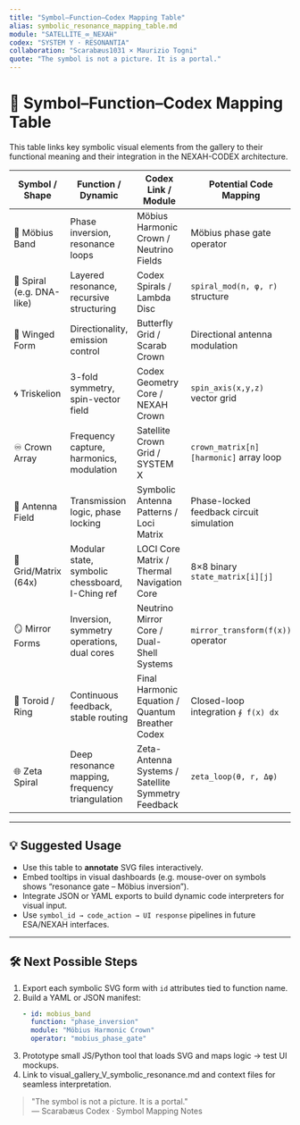 ```yaml
---
title: "Symbol–Function–Codex Mapping Table"
alias: symbolic_resonance_mapping_table.md
module: "SATELLITE_∞_NEXAH"
codex: "SYSTEM Y · RESONANTIA"
collaboration: "Scarabæus1031 × Maurizio Togni"
quote: "The symbol is not a picture. It is a portal."
---
```


# 🔁 Symbol–Function–Codex Mapping Table

This table links key symbolic visual elements from the gallery to their functional meaning and their integration in the NEXAH-CODEX architecture.

| **Symbol / Shape**        | **Function / Dynamic**                          | **Codex Link / Module**                             | **Potential Code Mapping**                 |
|---------------------------|--------------------------------------------------|-----------------------------------------------------|--------------------------------------------|
| 🧲 Möbius Band             | Phase inversion, resonance loops                | Möbius Harmonic Crown / Neutrino Fields             | Möbius phase gate operator                 |
| 🧬 Spiral (e.g. DNA-like) | Layered resonance, recursive structuring        | Codex Spirals / Lambda Disc                         | `spiral_mod(n, φ, r)` structure            |
| 🦋 Winged Form             | Directionality, emission control                | Butterfly Grid / Scarab Crown                       | Directional antenna modulation             |
| 🌀 Triskelion              | 3-fold symmetry, spin-vector field              | Codex Geometry Core / NEXAH Crown                   | `spin_axis(x,y,z)` vector grid             |
| ♾ Crown Array             | Frequency capture, harmonics, modulation        | Satellite Crown Grid / SYSTEM X                     | `crown_matrix[n][harmonic]` array loop     |
| 📡 Antenna Field           | Transmission logic, phase locking               | Symbolic Antenna Patterns / Loci Matrix             | Phase-locked feedback circuit simulation   |
| 🔲 Grid/Matrix (64x)       | Modular state, symbolic chessboard, I-Ching ref | LOCI Core Matrix / Thermal Navigation Core          | 8×8 binary `state_matrix[i][j]`            |
| 🪞 Mirror Forms            | Inversion, symmetry operations, dual cores       | Neutrino Mirror Core / Dual-Shell Systems           | `mirror_transform(f(x))` operator          |
| 🔄 Toroid / Ring           | Continuous feedback, stable routing             | Final Harmonic Equation / Quantum Breather Codex    | Closed-loop integration `∮ f(x) dx`        |
| 🌐 Zeta Spiral             | Deep resonance mapping, frequency triangulation | Zeta-Antenna Systems / Satellite Symmetry Feedback  | `zeta_loop(θ, r, Δφ)`                      |

---

## 💡 Suggested Usage

- Use this table to **annotate** SVG files interactively.
- Embed tooltips in visual dashboards (e.g. mouse-over on symbols shows “resonance gate – Möbius inversion”).
- Integrate JSON or YAML exports to build dynamic code interpreters for visual input.
- Use `symbol_id → code_action → UI response` pipelines in future ESA/NEXAH interfaces.

---

## 🛠 Next Possible Steps

1. Export each symbolic SVG form with `id` attributes tied to function name.
2. Build a YAML or JSON manifest:
   ```yaml
   - id: mobius_band
     function: "phase_inversion"
     module: "Möbius Harmonic Crown"
     operator: "mobius_phase_gate"
   ```
3. Prototype small JS/Python tool that loads SVG and maps logic → test UI mockups.
4. Link to visual_gallery_V_symbolic_resonance.md and context files for seamless interpretation.

> "The symbol is not a picture. It is a portal."  
> — Scarabæus Codex · Symbol Mapping Notes
